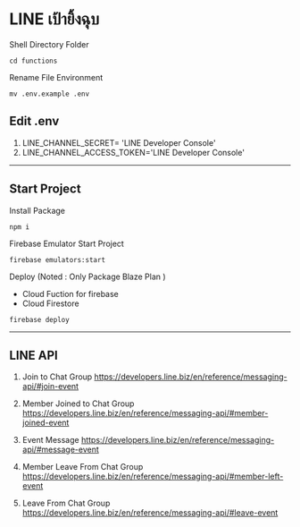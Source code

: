 
# LINE เป้ายิ้งฉุบ

Shell Directory Folder
````
cd functions
````

Rename File Environment

````
mv .env.example .env
````

## Edit .env
1. LINE_CHANNEL_SECRET= 'LINE Developer Console'
2. LINE_CHANNEL_ACCESS_TOKEN='LINE Developer Console'

-----

## Start Project 

Install Package

````
npm i
````

Firebase Emulator Start Project
````
firebase emulators:start
````

Deploy (Noted : Only Package Blaze Plan )
- Cloud Fuction for firebase
- Cloud Firestore

````
firebase deploy
````

-----
## LINE API


1. Join to Chat Group
https://developers.line.biz/en/reference/messaging-api/#join-event


2. Member Joined to Chat Group
https://developers.line.biz/en/reference/messaging-api/#member-joined-event
        

3. Event Message
https://developers.line.biz/en/reference/messaging-api/#message-event

4. Member Leave From Chat Group
https://developers.line.biz/en/reference/messaging-api/#member-left-event

5. Leave From Chat Group
https://developers.line.biz/en/reference/messaging-api/#leave-event

